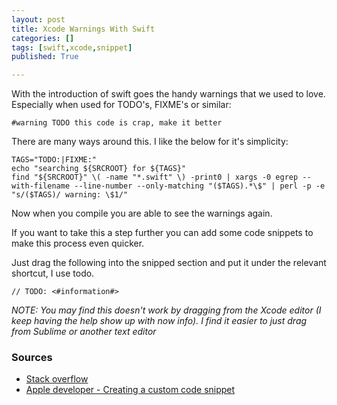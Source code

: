 ```yaml
---
layout: post
title: Xcode Warnings With Swift
categories: []
tags: [swift,xcode,snippet]
published: True

---
```

With the introduction of swift goes the handy warnings that we used to love. Especially when used for TODO's, FIXME's or similar:

	#warning TODO this code is crap, make it better

There are many ways around this. I like the below for it's simplicity:

	TAGS="TODO:|FIXME:"
	echo "searching ${SRCROOT} for ${TAGS}"
	find "${SRCROOT}" \( -name "*.swift" \) -print0 | xargs -0 egrep --with-filename --line-number --only-matching "($TAGS).*\$" | perl -p -e "s/($TAGS)/ warning: \$1/"

Now when you compile you are able to see the warnings again.

If you want to take this a step further you can add some code snippets to make this process even quicker.

Just drag the following into the snipped section and put it under the relevant shortcut, I use todo.

	// TODO: <#information#>

_NOTE: You may find this doesn't work by dragging from the Xcode editor (I keep having the help show up with now info). I find it easier to just drag from Sublime or another text editor_

### Sources
- [Stack overflow](http://stackoverflow.com/a/26869489)
- [Apple developer - Creating a custom code snippet](https://developer.apple.com/library/ios/recipes/xcode_help-source_editor/chapters/CreatingaCustomCodeSnippet.html)